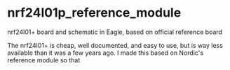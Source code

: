 # nrf24l01p_reference_module
nrf24l01+ board and schematic in Eagle, based on official reference board

The nrf24l01+ is cheap, well documented, and easy to use, but is way less available than it was a few years ago. I made this based on Nordic's reference module so that 

